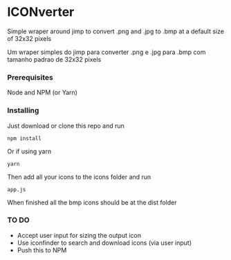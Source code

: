 # ICONverter

Simple wraper around jimp to convert .png and .jpg to .bmp at a default size of 32x32 pixels

Um wraper simples do jimp para converter .png e .jpg para .bmp com tamanho padrao de 32x32 pixels

### Prerequisites 

Node and NPM (or Yarn)

### Installing

Just download or clone this repo and run

```
npm install
```
Or if using yarn

```
yarn
```
Then add all your icons to the icons folder and run

```
app.js
```
When finished all the bmp icons should be at the dist folder

### TO DO
* Accept user input for sizing the output icon
* Use iconfinder to search and download icons (via user input)
* Push this to NPM

